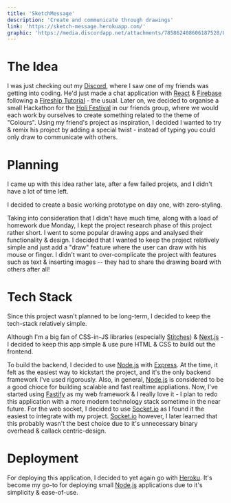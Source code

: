 ```yaml
---
title: 'SketchMessage'
description: 'Create and communicate through drawings'
link: 'https://sketch-message.herokuapp.com/'
graphic: 'https://media.discordapp.net/attachments/785862408606187528/891567844330967061/SketchMessage.png'
---
```


# The Idea

I was just checking out my [Discord](https://discord.gg/nHAknNmA49), where I saw one of my friends was getting into coding. He'd just made a chat application with [React](https://reactjs.org) & [Firebase](https://firebase.google.com) following a [Fireship Tutorial](https://www.youtube.com/watch?v=zQyrwxMPm88&t=233s) - the usual. Later on, we decided to organise a small Hackathon for the [Holi Festival](https://en.wikipedia.org/wiki/Holi) in our friends group, where we would each work by ourselves to create something related to the theme of "Colours". Using my friend's project as inspiration, I decided I wanted to try & remix his project by adding a special twist - instead of typing you could only draw to communicate with others. 

# Planning 

I came up with this idea rather late, after a few failed projets, and I didn't have a lot of time left. 

I decided to create a basic working prototype on day one, with zero-styling.  

Taking into consideration that I didn't have much time, along with a load of homework due Monday, I kept the project research phase of this project rather short. I went to some popular drawing apps and analysed their functionality & design. I decided that I wanted to keep the project relatively simple and just add a "draw" feature where the user can draw with his mouse or finger. I didn't want to over-complicate the project with features such as text & inserting images -- they had to share the drawing board with others after all!

# Tech Stack

Since this project wasn't planned to be long-term, I decided to keep the tech-stack relatively simple. 

Although I'm a big fan of CSS-in-JS libraries (especially [Stitches](https://stitches.dev)) & [Next.js](https://nextjs.org) - I decided to keep this app simple & use pure HTML & CSS to build out the frontend.

To build the backend, I decided to use [Node.js](https://nodejs.org) with [Express](https://expressjs.com). At the time, it felt as the easiest way to kickstart the project, and it's the only backend framework I've used rigorously. Also, in general, [Node.js](https://nodejs.org) is considered to be a good chioce for building scalable and fast realtime appliations. Now, I've started using [Fastify](https://fastify.io) as my web framework & I really love it - I plan to redo this application with a more modern technology stack sometime in the near future. For the web socket, I decided to use [Socket.io](https://socket.io) as I found it the easiest to integrate with my project. [Socket.io](https://socket.io) however, I later learned that this probably wasn't the best choice due to it's unnecessary binary overhead & callack centric-design.

# Deployment 

For deploying this application, I decided to yet again go with [Heroku](https://heroku.com). It's become my go-to for deploying small [Node.js](https://nodejs.org) applications due to it's simplicity & ease-of-use.
